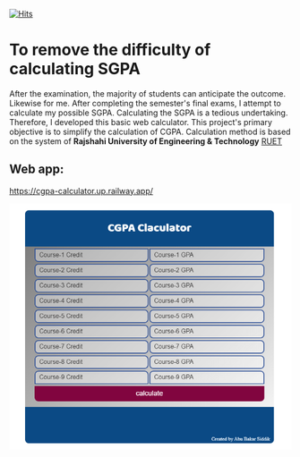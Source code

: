 [![Hits](https://hits.seeyoufarm.com/api/count/incr/badge.svg?url=https%3A%2F%2Fgithub.com%2FBakar31%2FCGPA-Calculator&count_bg=%2379C83D&title_bg=%23555555&icon=&icon_color=%23E7E7E7&title=hits&edge_flat=false)](https://hits.seeyoufarm.com)

# To remove the difficulty of calculating SGPA

<p>
After the examination, the majority of students can anticipate the outcome. Likewise for me. 
After completing the semester's final exams, I attempt to calculate my possible SGPA. 
Calculating the SGPA is a tedious undertaking. Therefore, I developed this basic web calculator. 
This project's primary objective is to simplify the calculation of CGPA.
Calculation method is based on the system of <strong>Rajshahi University of Engineering & Technology</strong> <a href="https://www.ruet.ac.bd/" target="_blank">RUET</a>
</p>

## Web app:
https://cgpa-calculator.up.railway.app/

![alt text](https://github.com/Bakar31/CGPA-Calculator/blob/master/ss.png)
